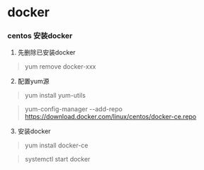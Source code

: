 # docker

### centos 安装docker

1. 先删除已安装docker
> yum remove docker-xxx

2. 配置yum源
> yum install yum-utils

> yum-config-manager --add-repo https://download.docker.com/linux/centos/docker-ce.repo

3. 安装docker
> yum install docker-ce

> systemctl start docker
